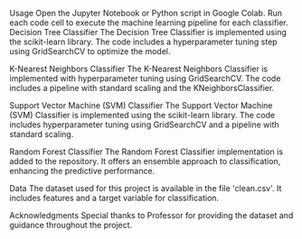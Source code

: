 Usage
Open the Jupyter Notebook or Python script in Google Colab.
Run each code cell to execute the machine learning pipeline for each classifier.
Decision Tree Classifier
The Decision Tree Classifier is implemented using the scikit-learn library. The code includes a hyperparameter tuning step using GridSearchCV to optimize the model.

K-Nearest Neighbors Classifier
The K-Nearest Neighbors Classifier is implemented with hyperparameter tuning using GridSearchCV. The code includes a pipeline with standard scaling and the KNeighborsClassifier.

Support Vector Machine (SVM) Classifier
The Support Vector Machine (SVM) Classifier is implemented using the scikit-learn library. The code includes hyperparameter tuning using GridSearchCV and a pipeline with standard scaling.

Random Forest Classifier
The Random Forest Classifier implementation is added to the repository. It offers an ensemble approach to classification, enhancing the predictive performance.

Data
The dataset used for this project is available in the file 'clean.csv'. It includes features and a target variable for classification.

Acknowledgments
Special thanks to Professor for providing the dataset and guidance throughout the project.
